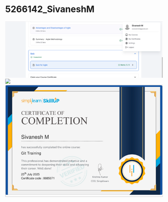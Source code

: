 # 5266142_SivaneshM
![](SDLC/certificate.PNG)
![](GIT/git_codesignal.PNG)
![](GIT/git_simplilearn.PNG)
